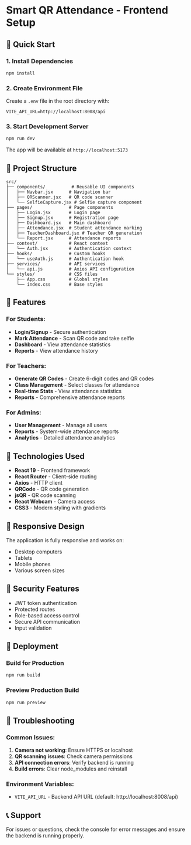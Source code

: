 # Smart QR Attendance - Frontend Setup

## 🚀 Quick Start

### 1. Install Dependencies
```bash
npm install
```

### 2. Create Environment File
Create a `.env` file in the root directory with:
```
VITE_API_URL=http://localhost:8008/api
```

### 3. Start Development Server
```bash
npm run dev
```

The app will be available at `http://localhost:5173`

## 📁 Project Structure

```
src/
├── components/          # Reusable UI components
│   ├── Navbar.jsx      # Navigation bar
│   ├── QRScanner.jsx   # QR code scanner
│   └── SelfieCapture.jsx # Selfie capture component
├── pages/              # Page components
│   ├── Login.jsx       # Login page
│   ├── Signup.jsx      # Registration page
│   ├── Dashboard.jsx   # Main dashboard
│   ├── Attendance.jsx  # Student attendance marking
│   ├── TeacherDashboard.jsx # Teacher QR generation
│   └── Report.jsx      # Attendance reports
├── context/            # React context
│   └── Auth.jsx        # Authentication context
├── hooks/              # Custom hooks
│   └── useAuth.js      # Authentication hook
├── services/           # API services
│   └── api.js          # Axios API configuration
└── styles/             # CSS files
    ├── App.css         # Global styles
    └── index.css       # Base styles
```

## 🎨 Features

### For Students:
- **Login/Signup** - Secure authentication
- **Mark Attendance** - Scan QR code and take selfie
- **Dashboard** - View attendance statistics
- **Reports** - View attendance history

### For Teachers:
- **Generate QR Codes** - Create 6-digit codes and QR codes
- **Class Management** - Select classes for attendance
- **Real-time Stats** - View attendance statistics
- **Reports** - Comprehensive attendance reports

### For Admins:
- **User Management** - Manage all users
- **Reports** - System-wide attendance reports
- **Analytics** - Detailed attendance analytics

## 🔧 Technologies Used

- **React 19** - Frontend framework
- **React Router** - Client-side routing
- **Axios** - HTTP client
- **QRCode** - QR code generation
- **jsQR** - QR code scanning
- **React Webcam** - Camera access
- **CSS3** - Modern styling with gradients

## 📱 Responsive Design

The application is fully responsive and works on:
- Desktop computers
- Tablets
- Mobile phones
- Various screen sizes

## 🔐 Security Features

- JWT token authentication
- Protected routes
- Role-based access control
- Secure API communication
- Input validation

## 🚀 Deployment

### Build for Production
```bash
npm run build
```

### Preview Production Build
```bash
npm run preview
```

## 🐛 Troubleshooting

### Common Issues:

1. **Camera not working**: Ensure HTTPS or localhost
2. **QR scanning issues**: Check camera permissions
3. **API connection errors**: Verify backend is running
4. **Build errors**: Clear node_modules and reinstall

### Environment Variables:
- `VITE_API_URL` - Backend API URL (default: http://localhost:8008/api)

## 📞 Support

For issues or questions, check the console for error messages and ensure the backend is running properly.
